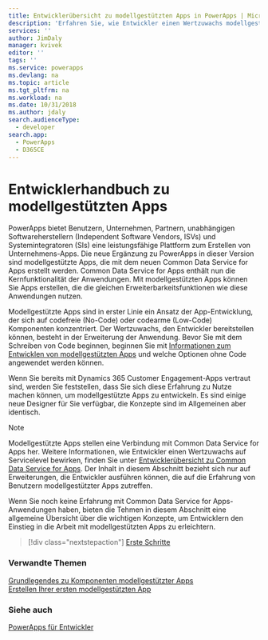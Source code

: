 ```yaml
---
title: Entwicklerübersicht zu modellgestützten Apps in PowerApps | Microsoft Docs
description: 'Erfahren Sie, wie Entwickler einen Wertzuwachs modellgestützter Apps bewirken können; Lernprogramm; Einführung für Entwickler modellgestützter Apps in PowerApps'
services: ''
author: JimDaly
manager: kvivek
editor: ''
tags: ''
ms.service: powerapps
ms.devlang: na
ms.topic: article
ms.tgt_pltfrm: na
ms.workload: na
ms.date: 10/31/2018
ms.author: jdaly
search.audienceType:
  - developer
search.app:
  - PowerApps
  - D365CE
---
```


# <a name="model-driven-apps-developer-guide"></a>Entwicklerhandbuch zu modellgestützten Apps

PowerApps bietet Benutzern, Unternehmen, Partnern, unabhängigen Softwareherstellern (Independent Software Vendors, ISVs) und Systemintegratoren (SIs) eine leistungsfähige Plattform zum Erstellen von Unternehmens-Apps. Die neue Ergänzung zu PowerApps in dieser Version sind modellgestützte Apps, die mit dem neuen Common Data Service for Apps erstellt werden. Common Data Service for Apps enthält nun die Kernfunktionalität der Anwendungen. Mit modellgestützten Apps können Sie Apps erstellen, die die gleichen Erweiterbarkeitsfunktionen wie diese Anwendungen nutzen.

Modellgestützte Apps sind in erster Linie ein Ansatz der App-Entwicklung, der sich auf codefreie (No-Code) oder codearme (Low-Code) Komponenten konzentriert. Der Wertzuwachs, den Entwickler bereitstellen können, besteht in der Erweiterung der Anwendung. Bevor Sie mit dem Schreiben von Code beginnen, beginnen Sie mit [Informationen zum Entwicklen von modellgestützten Apps](/powerapps/maker/model-driven-apps/model-driven-app-components) und welche Optionen ohne Code angewendet werden können. 

Wenn Sie bereits mit Dynamics 365 Customer Engagement-Apps vertraut sind, werden Sie feststellen, dass Sie sich diese Erfahrung zu Nutze machen können, um modellgestützte Apps zu entwickeln. Es sind einige neue Designer für Sie verfügbar, die Konzepte sind im Allgemeinen aber identisch.

> [!NOTE]
> Modellgestützte Apps stellen eine Verbindung mit Common Data Service for Apps her. Weitere Informationen, wie Entwickler einen Wertzuwachs auf Servicelevel bewirken, finden Sie unter [Entwicklerübersicht zu Common Data Service for Apps](../common-data-service/overview.md).
> Der Inhalt in diesem Abschnitt bezieht sich nur auf Erweiterungen, die Entwickler ausführen können, die auf die Erfahrung von Benutzern modellgestützter Apps zutreffen. 

Wenn Sie noch keine Erfahrung mit Common Data Service for Apps-Anwendungen haben, bieten die Tehmen in diesem Abschnitt eine allgemeine Übersicht über die wichtigen Konzepte, um Entwicklern den Einstieg in die Arbeit mit modellgestützten Apps zu erleichtern. 

> [!div class="nextstepaction"]
> [Erste Schritte](supported-customizations.md)

### <a name="related-topics"></a>Verwandte Themen

[Grundlegendes zu Komponenten modellgestützter Apps](/powerapps/maker/model-driven-apps/model-driven-app-components)<br/>
[Erstellen Ihrer ersten modellgestützten App](/powerapps/maker/model-driven-apps/build-first-model-driven-app)

### <a name="see-also"></a>Siehe auch

[PowerApps für Entwickler](/powerapps/#pivot=home&panel=developer)
